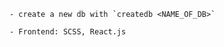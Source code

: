 <!-- For Notes within the build: -->
    - create a new db with `createdb <NAME_OF_DB>`

<!-- Stack: -->
    - Frontend: SCSS, React.js

